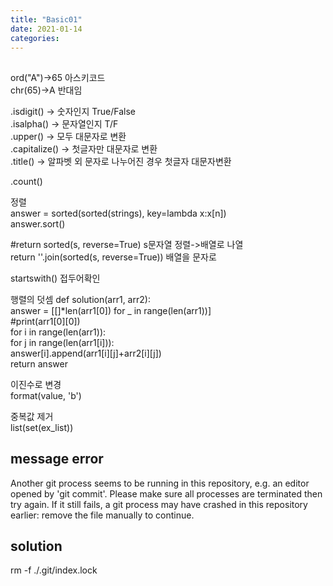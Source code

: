 ```yaml
---
title: "Basic01"
date: 2021-01-14
categories: 
---
```

## 
ord("A")->65 아스키코드   
chr(65)->A 반대임

.isdigit() -> 숫자인지 True/False   
.isalpha() -> 문자열인지 T/F   
.upper() -> 모두 대문자로 변환   
.capitalize() -> 첫글자만 대문자로 변환   
.title() -> 알파벳 외 문자로 나누어진 경우 첫글자 대문자변환   

.count()


 정렬   
answer = sorted(sorted(strings), key=lambda x:x[n])   
answer.sort()

#return sorted(s, reverse=True)  s문자열 정렬->배열로 나열   
 return ''.join(sorted(s, reverse=True))  배열을 문자로 

startswith() 접두어확인


행렬의 덧셈
def solution(arr1, arr2):   
    answer = [[]*len(arr1[0]) for _ in range(len(arr1))]   
    #print(arr1[0][0])   
    for i in range(len(arr1)):   
        for j in range(len(arr1[i])):   
            answer[i].append(arr1[i][j]+arr2[i][j])   
    return answer

이진수로 변경   
format(value, 'b')

중복값 제거    
list(set(ex_list))

## message error
Another git process seems to be running in this repository, e.g.
an editor opened by 'git commit'. Please make sure all processes
are terminated then try again. If it still fails, a git process
may have crashed in this repository earlier:
remove the file manually to continue.



## solution
rm -f ./.git/index.lock
